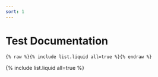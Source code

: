 ```yaml
---
sort: 1
---
```


# Test Documentation

```
{% raw %}{% include list.liquid all=true %}{% endraw %}
```
{% include list.liquid all=true %}
